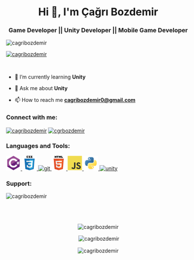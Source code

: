<h1 align="center">Hi 👋, I'm Çağrı Bozdemir</h1>
<h3 align="center">Game Developer || Unity Developer || Mobile Game Developer</h3>

<p align="left"> <img src="https://komarev.com/ghpvc/?username=cagribozdemir&label=Profile%20views&color=0e75b6&style=flat" alt="cagribozdemir" /> </p>

<p align="left"> <a href="https://github.com/ryo-ma/github-profile-trophy"><img src="https://github-profile-trophy.vercel.app/?username=cagribozdemir" alt="cagribozdemir" /></a> </p>

<p align="left"> <a href="https://twitter.com/" target="blank"><img src="https://img.shields.io/twitter/follow/?logo=twitter&style=for-the-badge" alt="" /></a> </p>

- 🌱 I’m currently learning **Unity**

- 💬 Ask me about **Unity**

- 📫 How to reach me **cagribozdemir0@gmail.com**

<h3 align="left">Connect with me:</h3>
<p align="left">
<a href="https://linkedin.com/in/cagribozdemir" target="blank"><img align="center" src="https://raw.githubusercontent.com/rahuldkjain/github-profile-readme-generator/master/src/images/icons/Social/linked-in-alt.svg" alt="cagribozdemir" height="30" width="40" /></a>
<a href="https://instagram.com/cgrbozdemir" target="blank"><img align="center" src="https://raw.githubusercontent.com/rahuldkjain/github-profile-readme-generator/master/src/images/icons/Social/instagram.svg" alt="cgrbozdemir" height="30" width="40" /></a>
</p>

<h3 align="left">Languages and Tools:</h3>
<p align="left"> <a href="https://www.w3schools.com/cs/" target="_blank" rel="noreferrer"> <img src="https://raw.githubusercontent.com/devicons/devicon/master/icons/csharp/csharp-original.svg" alt="csharp" width="40" height="40"/> </a> <a href="https://www.w3schools.com/css/" target="_blank" rel="noreferrer"> <img src="https://raw.githubusercontent.com/devicons/devicon/master/icons/css3/css3-original-wordmark.svg" alt="css3" width="40" height="40"/> </a> <a href="https://git-scm.com/" target="_blank" rel="noreferrer"> <img src="https://www.vectorlogo.zone/logos/git-scm/git-scm-icon.svg" alt="git" width="40" height="40"/> </a> <a href="https://www.w3.org/html/" target="_blank" rel="noreferrer"> <img src="https://raw.githubusercontent.com/devicons/devicon/master/icons/html5/html5-original-wordmark.svg" alt="html5" width="40" height="40"/> </a> <a href="https://developer.mozilla.org/en-US/docs/Web/JavaScript" target="_blank" rel="noreferrer"> <img src="https://raw.githubusercontent.com/devicons/devicon/master/icons/javascript/javascript-original.svg" alt="javascript" width="40" height="40"/> </a> <a href="https://www.python.org" target="_blank" rel="noreferrer"> <img src="https://raw.githubusercontent.com/devicons/devicon/master/icons/python/python-original.svg" alt="python" width="40" height="40"/> </a> <a href="https://unity.com/" target="_blank" rel="noreferrer"> <img src="https://www.vectorlogo.zone/logos/unity3d/unity3d-icon.svg" alt="unity" width="40" height="40"/> </a> </p>

<h3 align="left">Support:</h3>
<p><a href="https://www.buymeacoffee.com/cagribozdemir"> <img align="left" src="https://cdn.buymeacoffee.com/buttons/v2/default-yellow.png" height="50" width="210" alt="cagribozdemir" /></a></p><br></br><br></br>

<p align="center"><img align="center" src="https://github-readme-stats.vercel.app/api/top-langs?username=cagribozdemir&show_icons=true&locale=en&layout=compact" alt="cagribozdemir" /></p>

<p align="center">&nbsp;<img align="center" src="https://github-readme-stats.vercel.app/api?username=cagribozdemir&show_icons=true&locale=en" alt="cagribozdemir" /></p>

<p align="center"><img align="center" src="https://github-readme-streak-stats.herokuapp.com/?user=cagribozdemir&" alt="cagribozdemir" /></p>

